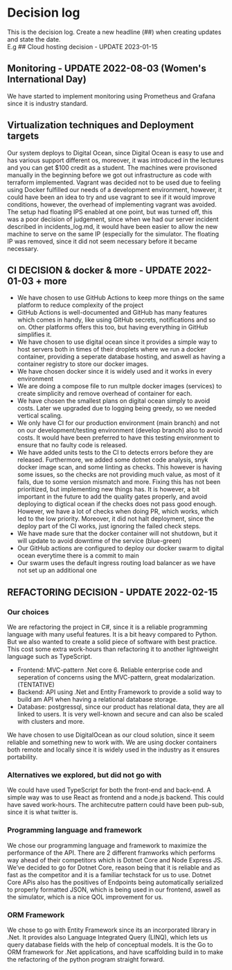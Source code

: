 # Decision log

This is the decision log. Create a new headline (##) when creating updates and state the date.  
E.g \## Cloud hosting decision - UPDATE 2023-01-15

## Monitoring - UPDATE 2022-08-03 (Women's International Day)

We have started to implement monitoring using Prometheus and Grafana since it is industry standard.

## Virtualization techniques and Deployment targets

Our system deploys to Digital Ocean, since Digital Ocean is easy to use and has various support different os, moreover, it was introduced in the lectures and you can get $100 credit as a student. The machines were provisoned manually in the beginning before we got out infrastructure as code with terraform implemented. Vagrant was decided not to be used due to feeling using Docker fulfilled our needs of a development environment, however, it could have been an idea to try and use vagrant to see if it would improve conditions, however, the overhead of implementing vagrant was avoided. The setup had floating IPS enabled at one point, but was turned off, this was a poor decision of judgement, since when we had our server incident described in incidents_log.md, it would have been easier to allow the new machine to serve on the same IP (especially for the simulator. The floating IP was removed, since it did not seem necessary before it became necessary.

## CI DECISION & docker & more - UPDATE 2022-01-03 + more

- We have chosen to use GitHub Actions to keep more things on the same platform to reduce complexity of the project
- GitHub Actions is well-documented and GitHub has many features which comes in handy, like using GitHub secrets, notifications and so on. Other platforms offers this too, but having everything in GitHub simplifies it.
- We have chosen to use digital ocean since it provides a simple way to host servers both in times of their droplets where we run a docker container, providing a seperate database hosting, and aswell as having a container registry to store our docker images.
- We have chosen docker since it is widely used and it works in every environment
- We are doing a compose file to run multple docker images (services) to create simplicity and remove overhead of container for each.
- We have chosen the smallest plans on digital ocean simply to avoid costs. Later we upgraded due to logging being greedy, so we needed vertical scaling.
- We only have CI for our production environment (main branch) and not on our development/testing environment (develop branch) also to avoid costs. It would have been preferred to have this testing environment to ensure that no faulty code is released.
- We have added units tests to the CI to detects errors before they are released. Furthermore, we added some dotnet code analysis, snyk docker image scan, and some linting as checks. This however is having some issues, so the checks are not providing much value, as most of it fails, due to some version mismatch and more. Fixing this has not been prioritized, but implementing new things has. It is however, a bit important in the future to add the quality gates properly, and avoid deploying to digtical ocean if the checks does not pass good enough. However, we have a lot of checks when doing PR, which works, which led to the low priority. Moreover, it did not halt deployment, since the deploy part of the CI works, just ignoring the failed check steps.
- We have made sure that the docker container will not shutdown, but it will update to avoid downtime of the service (blue-green)
- Our GitHub actions are configured to deploy our docker swarm to digital ocean everytime there is a commit to main
- Our swarm uses the default ingress routing load balancer as we have not set up an additional one

## REFACTORING DECISION - UPDATE 2022-02-15

### Our choices

We are refactoring the project in C#, since it is a reliable programming language with many useful features. It is a bit heavy compared to Python. But we also wanted to create a solid piece of software with best practice. This cost some extra work-hours than refactoring it to another lightweight language such as TypeScript.

- Frontend: MVC-pattern .Net core 6. Reliable enterprise code and seperation of concerns using the MVC-pattern, great modalarization. (TENTATIVE)
- Backend: API using .Net and Entity Framework to provide a solid way to build am API when having a relational database storage.
- Database: postgressql, since our product has relational data, they are all linked to users. It is very well-known and secure and can also be scaled with clusters and more.

We have chosen to use DigitalOcean as our cloud solution, since it seem reliable and something new to work with. We are using docker containers both remote and locally since it is widely used in the industry as it ensures portability.

### Alternatives we explored, but did not go with

We could have used TypeScript for both the front-end and back-end. A simple way was to use React as frontend and a node.js backend. This could have saved work-hours. The architecutre pattern could have been pub-sub, since it is what twitter is.

### Programming language and framework

We chose our programming language and framework to maximize the performance of the API. There are 2 different framworks which performs way ahead of their competitors which is Dotnet Core and Node Express JS. We’ve decided to go for Dotnet Core, reason being that it is reliable and as fast as the competitor and it is a familiar techstack for us to use. Dotnet Core APis also has the positives of Endpoints being automatically serialized to properly formatted JSON, which
is being used in our frontend, aswell as the simulator, which is a nice QOL improvement for us.

### ORM Framework

We chose to go with Entity Framework since its an incorporated library in .Net. It provides also Language Integrated Query (LINQ), which lets us query database fields with the help of conceptual models. It is the Go to ORM framework for .Net applications, and have scaffolding build in to make the refactoring of the python program straight forward.
